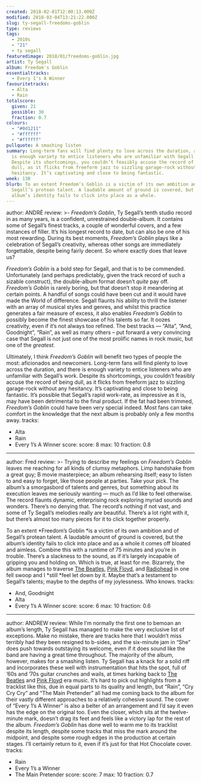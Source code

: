 ```yaml
---
created: 2018-02-01T12:00:13.000Z
modified: 2018-03-04T13:21:22.000Z
slug: ty-segall-freedoms-goblin
type: reviews
tags:
  - 2010s
  - "21"
  - ty segall
featuredimage: 2018/01/freedoms-goblin.jpg
artist: Ty Segall
album: Freedom's Goblin
essentialtracks:
  - Every 1's A Winner
favouritetracks:
  - Alta
  - Rain
totalscore:
  given: 21
  possible: 30
  fraction: 0.7
colours:
  - "#0d1211"
  - "#ffffff"
  - "#ffffff"
pullquote: A smashing listen
summary: Long-term fans will find plenty to love across the duration, and there
  is enough variety to entice listeners who are unfamiliar with Segall’s work.
  Despite its shortcomings, you couldn’t feasibly accuse the record of being
  dull, as it flicks from freeform jazz to sizzling garage-rock without any
  hesitancy. It’s captivating and close to being fantastic.
week: 130
blurb: To an extent Freedom’s Goblin is a victim of its own ambition and of
  Segall’s protean talent. A laudable amount of ground is covered, but the
  album’s identity fails to click into place as a whole.
---
```

author: ANDRÉ
review: >-
  *Freedom’s Goblin*, Ty Segall’s tenth studio record in as many years, is a
  confident, unrestrained double-album. It contains some of Segall’s finest
  tracks, a couple of wonderful covers, and a few instances of filler. It’s his
  longest record to date, but can also be one of his most rewarding. During its
  best moments, *Freedom’s Goblin* plays like a celebration of Segall’s
  creativity, whereas other songs are immediately forgettable, despite being
  fairly decent. So where exactly does that leave us?

  *Freedom’s Goblin* is a bold step for Segall, and that is to be commended. Unfortunately (and perhaps predictably, given the track record of such a sizable construct), the double-album format doesn’t *quite* pay off. *Freedom’s Goblin* is rarely boring, but that doesn’t stop it meandering at certain points. A handful of songs could have been cut and it would have made the World of difference. Segall flaunts his ability to thrill the listener with an array of musical styles and genres, and whilst this practice generates a fair measure of excess, it also enables *Freedom’s Goblin* to possibly become the finest showcase of his talents so far. It oozes creativity, even if it’s not always too refined. The best tracks — “Alta”, “And, Goodnight”, “Rain”, as well as many others – put forward a very convincing case that Segall is not just one of the most prolific names in rock music, but one of the *greatest*.

  Ultimately, I think *Freedom’s Goblin* will benefit two types of people the most: aficionados and newcomers. Long-term fans will find plenty to love across the duration, and there is enough variety to entice listeners who are unfamiliar with Segall’s work. Despite its shortcomings, you couldn’t feasibly accuse the record of being dull, as it flicks from freeform jazz to sizzling garage-rock without any hesitancy. It’s captivating and close to being fantastic. It’s possible that Segall’s rapid work-rate, as impressive as it is, may have been detrimental to the final product. If the fat had been trimmed, *Freedom’s Goblin* could have been very special indeed. Most fans can take comfort in the knowledge that the next album is probably only a few months away.
tracks:
  - Alta
  - ­­Rain
  - ­­Every 1’s A Winner
score:
  score: 8
  max: 10
  fraction: 0.8
---
author: Fred
review: >-
  Trying to describe my feelings on *Freedom’s Goblin* leaves me reaching for
  all kinds of clumsy metaphors. Limp handshake from a great guy; B movie
  masterpiece; an album rehearsing itself; easy to listen to and easy to forget,
  like those people at parties. Take your pick. The album’s a smorgasbord of
  talents and genres, but something about its execution leaves me seriously
  wanting — much as I’d like to feel otherwise. The record flaunts dynamic,
  enterprising rock exploring myriad sounds and wonders. There’s no denying
  that. The record’s nothing if not vast, and some of Ty Segall’s melodies
  really are beautiful. There’s a lot right with it, but there’s almost too many
  pieces for it to click together properly.

  To an extent *Freedom’s Goblin *is a victim of its own ambition and of Segall’s protean talent. A laudable amount of ground is covered, but the album’s identity fails to click into place and as a whole it comes off bloated and aimless. Combine this with a runtime of 75 minutes and you’re in trouble. There’s a slackness to the sound, as if it’s largely incapable of gripping you and holding on. Which is true, at least for me. Bizarrely, the album manages to traverse [The Beatles](<reviews/the-beatles-revolver/>), [Pink Floyd](<reviews/pink-floyd-the-dark-side-of-the-moon/>), and [Radiohead](<reviews/radiohead-ok-computer/>) in one fell swoop and I *still *feel let down by it. Maybe that’s a testament to Segall’s talents; maybe to the depths of my joylessness. Who knows.
tracks:
  - And, Goodnight
  - ­­Alta
  - ­­Every 1’s A Winner
score:
  score: 6
  max: 10
  fraction: 0.6
---
author: ANDREW
review: While I’m normally the first one to bemoan an album’s length, Ty Segall
  has managed to make the very exclusive list of exceptions. Make no mistake,
  there are tracks here that I wouldn’t miss terribly had they been resigned to
  b-sides, and the six-minute jam in “She” does push towards outstaying its
  welcome, even if it does sound like the band are having a great time
  throughout. The majority of the album, however, makes for a smashing listen.
  Ty Segall has a knack for a solid riff and incorporates these well with
  instrumentation that hits the spot, full of ’60s and ’70s guitar crunches and
  wails, at times harking back to [The
  Beatles](<reviews/the-beatles-revolver/>) and [Pink
  Floyd](<reviews/pink-floyd-the-dark-side-of-the-moon/>)
  era music. It’s hard to pick out highlights from a tracklist like this, due in
  equal parts to its quality and length, but “Rain”, “Cry Cry Cry” and “The Main
  Pretender” all had me coming back to the album for their vastly different
  approaches to a relatively cohesive sound. The cover of “Every 1’s A Winner”
  is also a belter of an arrangement and I’d say it even has the edge on the
  original too. Even the closer, which sits at the twelve-minute mark, doesn’t
  drag its feet and feels like a victory lap for the rest of the album.
  *Freedom’s Goblin* has done well to warm me to its tracklist despite its
  length, despite some tracks that miss the mark around the midpoint, and
  despite some rough edges in the production at certain stages. I’ll certainly
  return to it, even if it’s just for that Hot Chocolate cover.
tracks:
  - Rain
  - ­­Every 1’s a Winner
  - ­­The Main Pretender
score:
  score: 7
  max: 10
  fraction: 0.7
